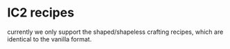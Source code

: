 # IC2 recipes

currently we only support the shaped/shapeless crafting recipes, which are identical to the vanilla format.
